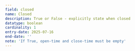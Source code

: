 ```yaml
---
field: closed
name: Closed
description: True or False - explicitly state when closed
datatype: boolean
cardinality: 1
entry-date: 2025-07-16
end-date: ''
note: 'If True, open-time and close-time must be empty'
---
```

